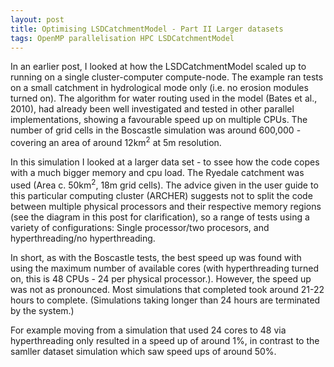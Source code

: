 ```yaml
---
layout: post
title: Optimising LSDCatchmentModel - Part II Larger datasets
tags: OpenMP parallelisation HPC LSDCatchmentModel
---
```


In an earlier post, I looked at how the LSDCatchmentModel scaled up to running on a single cluster-computer compute-node. The example ran tests on a small catchment in hydrological mode only (i.e. no erosion modules turned on). The algorithm for water routing used in the model (Bates et al., 2010), had already been well investigated and tested in other parallel implementations, showing a favourable speed up on multiple CPUs. The number of grid cells in the Boscastle simulation was around 600,000 - covering an area of around 12km$^2$ at 5m resolution.

In this simulation I looked at a larger data set - to ssee how the code copes with a much bigger memory and cpu load. The Ryedale catchment was used (Area c. 50km$^2$, 18m grid cells). The advice given in the user guide to this particular computing cluster (ARCHER) suggests not to split the code between multiple physical processors and their respective memory regions  (see the diagram in this post for clarification), so a range of tests using a variety of configurations: Single processor/two procesors, and hyperthreading/no hyperthreading. 

In short, as with the Boscastle tests, the best speed up was found with using the maximum number of available cores (with hyperthreading turned on, this is 48 CPUs - 24 per physical processor.). However, the speed up was not as pronounced. Most simulations that completed took around 21-22 hours to complete. (Simulations taking longer than 24 hours are terminated by the system.)

For example moving from a simulation that used 24 cores to 48 via hyperthreading only resulted in a speed up of around 1%, in contrast to the samller dataset simulation which saw speed ups of around 50%.

